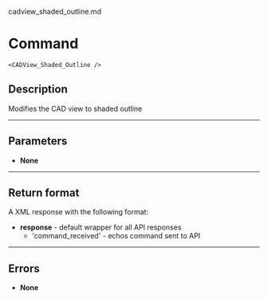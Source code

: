 cadview_shaded_outline.md

# Command

    <CADView_Shaded_Outline />

## Description

Modifies the CAD view to shaded outline

***

## Parameters
- **None**

***

## Return format
A XML response with the following format:

- **response** - default wrapper for all API responses
    - 'command_received' - echos command sent to API

***

## Errors
- **None**
